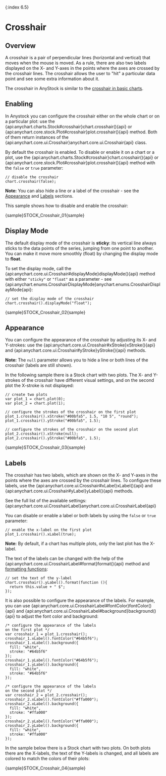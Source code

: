 {:index 6.5}

# Crosshair

## Overview

A crosshair is a pair of perpendicular lines (horizontal and vertical) that moves when the mouse is moved. As a rule, there are also two labels displayed on the X- and Y-axes in the points where the axes are crossed by the crosshair lines. The crosshair allows the user to "hit" a particular data point and see some extra information about it.

The crosshair in AnyStock is similar to the [crosshair in basic charts](../Axes_and_Grids/Crosshair#labels).

## Enabling

In Anystock you can configure the crosshair either on the whole chart or on a particular plot: use the {api:anychart.charts.Stock#crosshair}chart.crosshair(){api} or {api:anychart.core.stock.Plot#crosshair}plot.crosshair(){api} method. Both of them return instances of the {api:anychart.core.ui.Crosshair}anychart.core.ui.Crosshair{api} class.

By default the crosshair is enabled. To disable or enable it on a chart or a plot, use the {api:anychart.charts.Stock#crosshair}chart.crosshair(){api} or {api:anychart.core.stock.Plot#crosshair}plot.crosshair(){api} method with the `false` or `true` parameter:

```
// disable the crosshair
chart.crosshair(false);
```

**Note:** You can also hide a line or a label of the crosshair - see the [Appearance](#appearance) and [Labels](#labels) sections.

This sample shows how to disable and enable the crosshair:

{sample}STOCK\_Crosshair\_01{sample}

## Display Mode

The default display mode of the crosshair is **sticky**: its vertical line always sticks to the data points of the series, jumping from one point to another. You can make it move more smoothly (float) by changing the display mode to **float**.

To set the display mode, call the {api:anychart.core.ui.Crosshair#displayMode}displayMode(){api} method with either `"sticky"` or `"float"` as a parameter - see {api:anychart.enums.CrosshairDisplayMode}anychart.enums.CrosshairDisplayMode{api}:

```
// set the display mode of the crosshair
chart.crosshair().displayMode("float");
```

{sample}STOCK\_Crosshair\_02{sample}

## Appearance

You can configure the appearance of the crosshair by adjusting its X- and Y-strokes: use the {api:anychart.core.ui.Crosshair#xStroke}xStroke(){api} and {api:anychart.core.ui.Crosshair#yStroke}yStroke(){api} methods.

**Note:** The `null` parameter allows you to hide a line or both lines of the crosshair (labels are still shown).

In the following sample there is a Stock chart with two plots. The X- and Y-strokes of the crosshair have different visual settings, and on the second plot the X-stroke is not displayed:

```
// create two plots
var plot_1 = chart.plot(0);
var plot_2 = chart.plot(1);

// configure the strokes of the crosshair on the first plot
plot_1.crosshair().xStroke("#00bfa5", 1.5, "10 5", "round");
plot_1.crosshair().yStroke("#00bfa5", 1.5);

// configure the strokes of the crosshair on the second plot
plot_2.crosshair().xStroke(null);
plot_2.crosshair().yStroke("#00bfa5", 1.5);
```

{sample}STOCK\_Crosshair\_03{sample}

## Labels

The crosshair has two labels, which are shown on the X- and Y-axes in the points where the axes are crossed by the crosshair lines. To configure these labels, use the {api:anychart.core.ui.Crosshair#xLabel}xLabel(){api} and {api:anychart.core.ui.Crosshair#yLabel}yLabel(){api} methods.

See the full list of the available settings: {api:anychart.core.ui.CrosshairLabel}anychart.core.ui.CrosshairLabel{api}

You can disable or enable a label or both labels by using the `false` or `true` parameter:

```
// enable the x-label on the first plot
plot_1.crosshair().xLabel(true);
```

**Note:** By default, if a chart has multiple plots, only the last plot has the X-label.

The text of the labels can be changed with the help of the {api:anychart.core.ui.CrosshairLabel#format}format(){api} method and [formatting functions](../Common_Settings/Text_Formatters#formatting_functions):

```
// set the text of the y-label
chart.crosshair().yLabel().format(function (){
  return this.value + " $";
});
```

It is also possible to configure the appearance of the labels. For example, you can use {api:anychart.core.ui.CrosshairLabel#fontColor}fontColor(){api} and {api:anychart.core.ui.CrosshairLabel#background}background(){api} to adjust the font color and background:

```
/* configure the appearance of the labels
on the first plot */
var crosshair_1 = plot_1.crosshair();
crosshair_1.xLabel().fontColor("#64b5f6");
crosshair_1.xLabel().background({
  fill: "white",
  stroke: "#64b5f6"
});
crosshair_1.yLabel().fontColor("#64b5f6");
crosshair_1.yLabel().background({
  fill: "white",
  stroke: "#64b5f6"
});

/* configure the appearance of the labels
on the second plot */
var crosshair_2 = plot_2.crosshair();
crosshair_2.xLabel().fontColor("#ffa000");
crosshair_2.xLabel().background({
  fill: "white",
  stroke: "#ffa000"
});
crosshair_2.yLabel().fontColor("#ffa000");
crosshair_2.yLabel().background({
  fill: "white",
  stroke: "#ffa000"
});
```

In the sample below there is a Stock chart with two plots. On both plots there are the X-labels, the text of the Y-labels is changed, and all labels are colored to match the colors of their plots:

{sample}STOCK\_Crosshair\_04{sample}